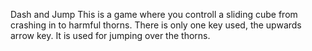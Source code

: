 Dash and Jump
This is a game where you controll a sliding cube from crashing in to harmful thorns. There is only one key used, the upwards arrow key. It is used for jumping over the thorns.
